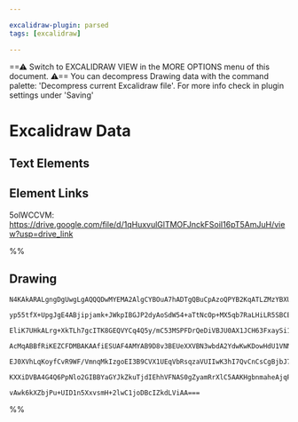```yaml
---

excalidraw-plugin: parsed
tags: [excalidraw]

---
```

==⚠  Switch to EXCALIDRAW VIEW in the MORE OPTIONS menu of this document. ⚠== You can decompress Drawing data with the command palette: 'Decompress current Excalidraw file'. For more info check in plugin settings under 'Saving'



# Excalidraw Data

## Text Elements
## Element Links
5olWCCVM: https://drive.google.com/file/d/1qHuxvulGlTMOFJnckFSoiI16pT5AmJuH/view?usp=drive_link

%%
## Drawing
```compressed-json
N4KAkARALgngDgUwgLgAQQQDwMYEMA2AlgCYBOuA7hADTgQBuCpAzoQPYB2KqATLZMzYBXUtiRoIACyhQ4zZAHoFAc0JRJQgEYA6bGwC2CgF7N6hbEcK4OCtptbErHALRY8RMpWdx8Q1TdIEfARcZgRmBShcZQUebQAObQBmGjoghH0EDihmbgBtcDBQMBKIEm4IAFY2fAB1AGF6gDUAWVSSyFhECozNBGJiXE1g9tLMbmd4gDZK7UqAdgAWSqn5

yp55tfX+UpgJgE4ABjipjamk+JWkpIBGJP2dyAoSdW54+aTtNcOp+MX5qb7RaLHiLR5SBCEZTSbg3HiHfbaQ7zQ43eI8fb7G6VRbY8HWZQjNCHcHMKCkNgAawQ9RqbFIFQAxDcECyWaNIJpcNhKcoKUIOMRafh6RVydZmHBcIFshyIAAzQj4fAAZVgRPQgg8crJFOptRekm4fEKAnJVIQapgGogWvK4P50I44VyaBu4LYUuwaj2bsOJNNED5wjgA

EliK7UHkALrg+XkTLh7gcITK8GEQVYCq4Q5y/mC53MSPFDrQeDiVBJU0AX1JCH63FxaySi1OU3BjBY7C4aHih3iHaYrE4ADlOGJYft3pV7v2HoHCMwACLpKANtDyghhcGaYSCgCiwUy2UjMfBQjggzXxFhSxuU0WSQ+OKSJtLRA4lIq0lk8iUZEIRhtGUNg2EJBBdAMBRFWCBRiAUG4AEcAAkhEwehUwAcXwAAVFoAHkADEACkOB5QiVTYQhQ3vO

AcMqABBfRiKEZCFDMBAKAAfiESUAF4AMYAB9D8v3BEUeXXVBN3wbdA2YdwKwKDowHdU1VNNaNCmrcBYzoXA4DgNVcDXbgS2gSQMgrCAiGhKBRgYQhOIAIW5Xl8yFOkGQkRl5T8/yHOwEQZSgUM130NU9RpLymTZVkkB2CAgtIEKwoyVyeWDAVPJFbz0HFDhJWlLJ7MS5LUvCwilVVdVrLtG8yuCkq0oi819UNY1GpS5rwsii0rRterAqa7IWoAJW

EJ0XVhLqKoyfCvR9WF/VmnqMkIzgoEI3B9CVX1UEqVbRsqzaVUIIwK3hI7QvCnCsCgBjbJ7dBgnlUrCiSkaboyYzSAelK2AoSzcBvNAUzTD7yrW/R90FBiAaBkJQfQaUKSoa6WvhtGcPLCoPIchSKWVAANN5KhuL4UXWP4+zuFZEsJmp8AATW4KdFm0YFXwRKd9imG59iSRKjFA/QzMDegCCECtDm0X5DiSVZtIx8KJuywtIwgfHEr5Egzou40A1

KXXiDVBA4G4Q6PpNlo2GIBBYaGYJkZkuTjdIEhhVFNAS0gZyamRrXlC5AAKHgbnmaheAjqPw8j1BZcqABKOUxoQZRU2lPHg9wMOkhJXh89jouE7mFPlchr6+upBaoG7SNwfwRL4x2hA08zD2OGUcXSyyJ2pPJaXwWwIgLbQQeEHBDhW+4CePSEKAPwrCeK9KOwACsEGwHIVWnuBbftx3hik13J4+7k68YHDQPwHvSi6Or0m37s5SCskDBx7owdTJ

vAwk6kXZbjPu+UID1n5XxvsmH+2lwC1joDBcIZkdLViAA===
```
%%
